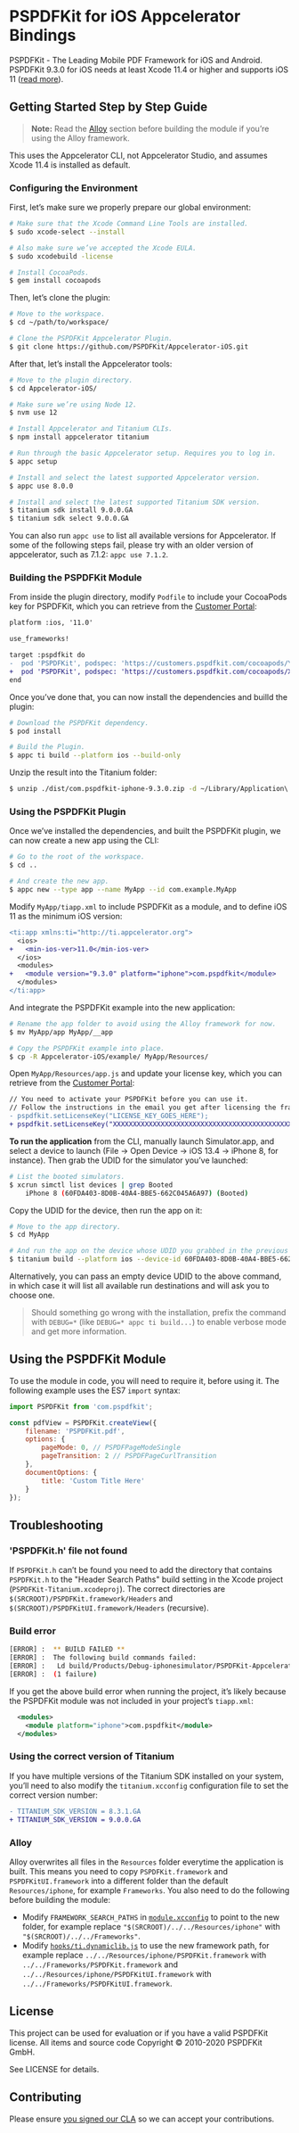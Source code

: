 # PSPDFKit for iOS Appcelerator Bindings

PSPDFKit - The Leading Mobile PDF Framework for iOS and Android. PSPDFKit 9.3.0 for iOS needs at least Xcode 11.4 or higher and supports iOS 11 ([read more](https://pspdfkit.com/guides/ios/current/announcements/version-support/)).

## Getting Started Step by Step Guide

> **Note:** Read the [Alloy](#alloy) section before building the module if you’re using the Alloy framework.

This uses the Appcelerator CLI, not Appcelerator Studio, and assumes Xcode 11.4 is installed as default.

### Configuring the Environment

First, let’s make sure we properly prepare our global environment:

```bash
# Make sure that the Xcode Command Line Tools are installed.
$ sudo xcode-select --install

# Also make sure we’ve accepted the Xcode EULA.
$ sudo xcodebuild -license

# Install CocoaPods.
$ gem install cocoapods
```

Then, let’s clone the plugin:

```bash
# Move to the workspace.
$ cd ~/path/to/workspace/

# Clone the PSPDFKit Appcelerator Plugin.
$ git clone https://github.com/PSPDFKit/Appcelerator-iOS.git
```

After that, let’s install the Appcelerator tools:

```bash
# Move to the plugin directory.
$ cd Appcelerator-iOS/

# Make sure we’re using Node 12.
$ nvm use 12

# Install Appcelerator and Titanium CLIs.
$ npm install appcelerator titanium

# Run through the basic Appcelerator setup. Requires you to log in.
$ appc setup

# Install and select the latest supported Appcelerator version.
$ appc use 8.0.0

# Install and select the latest supported Titanium SDK version.
$ titanium sdk install 9.0.0.GA
$ titanium sdk select 9.0.0.GA
```

You can also run `appc use` to list all available versions for Appcelerator. If some of the following steps fail, please try with an older version of appcelerator, such as 7.1.2: `appc use 7.1.2`.

### Building the PSPDFKit Module

From inside the plugin directory, modify `Podfile` to include your CocoaPods key for PSPDFKit, which you can retrieve from the [Customer Portal](https://customers.pspdfkit.com/customers/sign_in):

```diff
platform :ios, '11.0'

use_frameworks!

target :pspdfkit do
-  pod 'PSPDFKit', podspec: 'https://customers.pspdfkit.com/cocoapods/YOUR_COCOAPODS_KEY_GOES_HERE/pspdfkit/9.3.0.podspec'
+  pod 'PSPDFKit', podspec: 'https://customers.pspdfkit.com/cocoapods/XXXXXXXXXXXXXXXXXXXXXXXXXXXX/pspdfkit/9.3.0.podspec'
end
```

Once you’ve done that, you can now install the dependencies and builld the plugin:

```bash
# Download the PSPDFKit dependency.
$ pod install

# Build the Plugin.
$ appc ti build --platform ios --build-only
```

Unzip the result into the Titanium folder:

```bash
$ unzip ./dist/com.pspdfkit-iphone-9.3.0.zip -d ~/Library/Application\ Support/Titanium
```

### Using the PSPDFKit Plugin

Once we’ve installed the dependencies, and built the PSPDFKit plugin, we can now create a new app using the CLI:

```bash
# Go to the root of the workspace.
$ cd ..

# And create the new app.
$ appc new --type app --name MyApp --id com.example.MyApp
```

Modify `MyApp/tiapp.xml` to include PSPDFKit as a module, and to define iOS 11 as the minimum iOS version:

```diff
<ti:app xmlns:ti="http://ti.appcelerator.org">
  <ios>
+   <min-ios-ver>11.0</min-ios-ver>
  </ios>
  <modules>
+   <module version="9.3.0" platform="iphone">com.pspdfkit</module>
  </modules>
</ti:app>
```

And integrate the PSPDFKit example into the new application:

```bash
# Rename the app folder to avoid using the Alloy framework for now.
$ mv MyApp/app MyApp/__app

# Copy the PSPDFKit example into place.
$ cp -R Appcelerator-iOS/example/ MyApp/Resources/
```

Open `MyApp/Resources/app.js` and update your license key, which you can retrieve from the [Customer Portal](https://customers.pspdfkit.com/customers/sign_in):

```diff
// You need to activate your PSPDFKit before you can use it.
// Follow the instructions in the email you get after licensing the framework.
- pspdfkit.setLicenseKey("LICENSE_KEY_GOES_HERE");
+ pspdfkit.setLicenseKey("XXXXXXXXXXXXXXXXXXXXXXXXXXXXXXXXXXXXXXXXXXXXXXXXXXXXXXX");
```

**To run the application** from the CLI, manually launch Simulator.app, and select a device to launch (File → Open Device → iOS 13.4 → iPhone 8, for instance). Then grab the UDID for the simulator you’ve launched:

```bash
# List the booted simulators.
$ xcrun simctl list devices | grep Booted
    iPhone 8 (60FDA403-8D0B-40A4-BBE5-662C045A6A97) (Booted)
```

Copy the UDID for the device, then run the app on it:

```bash
# Move to the app directory.
$ cd MyApp

# And run the app on the device whose UDID you grabbed in the previous step.
$ titanium build --platform ios --device-id 60FDA403-8D0B-40A4-BBE5-662C045A6A97
```

Alternatively, you can pass an empty device UDID to the above command, in which case it will list all available run destinations and will ask you to choose one.

> Should something go wrong with the installation, prefix the command with `DEBUG=*` (like `DEBUG=* appc ti build...`) to enable verbose mode and get more information.

## Using the PSPDFKit Module

To use the module in code, you will need to require it, before using it. The following example uses the ES7 `import` syntax:

```js
import PSPDFKit from 'com.pspdfkit';

const pdfView = PSPDFKit.createView({
    filename: 'PSPDFKit.pdf',
    options: {
        pageMode: 0, // PSPDFPageModeSingle
        pageTransition: 2 // PSPDFPageCurlTransition
    },
    documentOptions: {
        title: 'Custom Title Here'
    }
});
```

## Troubleshooting

### 'PSPDFKit.h' file not found

If `PSPDFKit.h` can’t be found you need to add the directory that contains `PSPDFKit.h` to the "Header Search Paths" build setting in the Xcode project (`PSPDFKit-Titanium.xcodeproj`). The correct directories are `$(SRCROOT)/PSPDFKit.framework/Headers` and `$(SRCROOT)/PSPDFKitUI.framework/Headers` (recursive).

### Build error

```bash
[ERROR] :  ** BUILD FAILED **
[ERROR] :  The following build commands failed:
[ERROR] :   Ld build/Products/Debug-iphonesimulator/PSPDFKit-Appcelerator.app/PSPDFKit-Appcelerator normal x86_64
[ERROR] :  (1 failure)
```

If you get the above build error when running the project, it’s likely because the PSPDFKit module was not included in your project’s `tiapp.xml`:

```xml
  <modules>
    <module platform="iphone">com.pspdfkit</module>
  </modules>
```

### Using the correct version of Titanium

If you have multiple versions of the Titanium SDK installed on your system, you’ll need to also modify the `titanium.xcconfig` configuration file to set the correct version number:

```diff
- TITANIUM_SDK_VERSION = 8.3.1.GA
+ TITANIUM_SDK_VERSION = 9.0.0.GA
```

### Alloy

Alloy overwrites all files in the `Resources` folder everytime the application is built. This means you need to copy `PSPDFKit.framework` and `PSPDFKitUI.framework` into a different folder than the default `Resources/iphone`, for example `Frameworks`. You also need to do the following before building the module:

* Modify `FRAMEWORK_SEARCH_PATHS` in [`module.xcconfig`](module.xcconfig) to point to the new folder, for example replace `"$(SRCROOT)/../../Resources/iphone"` with `"$(SRCROOT)/../../Frameworks"`.
* Modify [`hooks/ti.dynamiclib.js`](hooks/ti.dynamiclib.js) to use the new framework path, for example replace `../../Resources/iphone/PSPDFKit.framework` with `../../Frameworks/PSPDFKit.framework` and `../../Resources/iphone/PSPDFKitUI.framework` with `../../Frameworks/PSPDFKitUI.framework`.

## License

This project can be used for evaluation or if you have a valid PSPDFKit license.
All items and source code Copyright © 2010-2020 PSPDFKit GmbH.

See LICENSE for details.

## Contributing

Please ensure [you signed our CLA](https://pspdfkit.com/guides/web/current/miscellaneous/contributing/) so we can accept your contributions.
